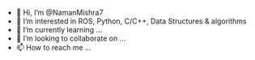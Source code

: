 - 👋 Hi, I’m @NamanMishra7
- 👀 I’m interested in ROS, Python, C/C++, Data Structures & algorithms
- 🌱 I’m currently learning ...
- 💞️ I’m looking to collaborate on ...
- 📫 How to reach me ...

<!---
NamanMishra7/NamanMishra7 is a ✨ special ✨ repository because its `README.md` (this file) appears on your GitHub profile.
You can click the Preview link to take a look at your changes.
--->
